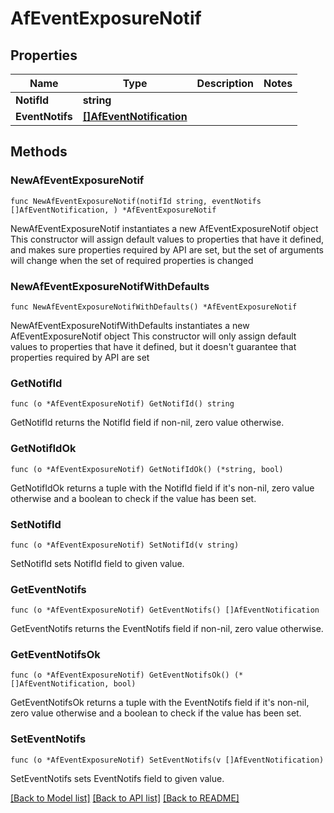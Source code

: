 # AfEventExposureNotif

## Properties

Name | Type | Description | Notes
------------ | ------------- | ------------- | -------------
**NotifId** | **string** |  | 
**EventNotifs** | [**[]AfEventNotification**](AfEventNotification.md) |  | 

## Methods

### NewAfEventExposureNotif

`func NewAfEventExposureNotif(notifId string, eventNotifs []AfEventNotification, ) *AfEventExposureNotif`

NewAfEventExposureNotif instantiates a new AfEventExposureNotif object
This constructor will assign default values to properties that have it defined,
and makes sure properties required by API are set, but the set of arguments
will change when the set of required properties is changed

### NewAfEventExposureNotifWithDefaults

`func NewAfEventExposureNotifWithDefaults() *AfEventExposureNotif`

NewAfEventExposureNotifWithDefaults instantiates a new AfEventExposureNotif object
This constructor will only assign default values to properties that have it defined,
but it doesn't guarantee that properties required by API are set

### GetNotifId

`func (o *AfEventExposureNotif) GetNotifId() string`

GetNotifId returns the NotifId field if non-nil, zero value otherwise.

### GetNotifIdOk

`func (o *AfEventExposureNotif) GetNotifIdOk() (*string, bool)`

GetNotifIdOk returns a tuple with the NotifId field if it's non-nil, zero value otherwise
and a boolean to check if the value has been set.

### SetNotifId

`func (o *AfEventExposureNotif) SetNotifId(v string)`

SetNotifId sets NotifId field to given value.


### GetEventNotifs

`func (o *AfEventExposureNotif) GetEventNotifs() []AfEventNotification`

GetEventNotifs returns the EventNotifs field if non-nil, zero value otherwise.

### GetEventNotifsOk

`func (o *AfEventExposureNotif) GetEventNotifsOk() (*[]AfEventNotification, bool)`

GetEventNotifsOk returns a tuple with the EventNotifs field if it's non-nil, zero value otherwise
and a boolean to check if the value has been set.

### SetEventNotifs

`func (o *AfEventExposureNotif) SetEventNotifs(v []AfEventNotification)`

SetEventNotifs sets EventNotifs field to given value.



[[Back to Model list]](../README.md#documentation-for-models) [[Back to API list]](../README.md#documentation-for-api-endpoints) [[Back to README]](../README.md)


